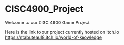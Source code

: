 # CISC4900_Project

Welcome to our CISC 4900 Game Project


Here is the link to our project currently hosted on Itch.io
https://ntabuteau18.itch.io/world-of-knowledge
